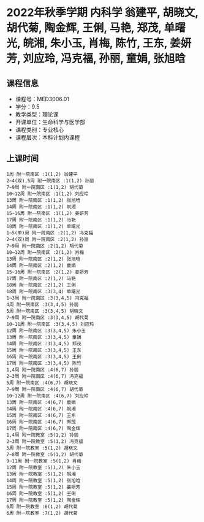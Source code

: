 # 2022年秋季学期 内科学 翁建平, 胡晓文, 胡代菊, 陶金辉, 王俐, 马艳, 郑茂, 单曙光, 皖湘, 朱小玉, 肖梅, 陈竹, 王东, 姜妍芳, 刘应玲, 冯克福, 孙丽, 童娟, 张旭晗






## 课程信息

- 课程号：MED3006.01
- 学分：9.5
- 教学类型：理论课
- 开课单位：生命科学与医学部
- 课程类别：专业核心
- 课程层次：本科计划内课程

## 上课时间

```
1周 附一院南区 :1(1,2) 翁建平
2~4(双),5周 附一院南区 :1(1,2) 孙丽
7~9周 附一院南区 :1(1,2) 胡代菊
10~12周 附一院南区 :1(1,2) 刘应玲
13周 附一院南区 :1(1,2) 张旭晗
14周 附一院南区 :1(1,2) 皖湘
15~16周 附一院南区 :1(1,2) 姜妍芳
17周 附一院南区 :1(1,2) 马艳
18周 附一院南区 :1(1,2) 单曙光
1~5(单)周 附一院南区 :2(1,2) 冯克福
2~4(双)周 附一院南区 :2(1,2) 孙丽
7~9周 附一院南区 :2(1,2) 胡代菊
10~12周 附一院南区 :2(1,2) 肖梅
13周 附一院南区 :2(1,2) 张旭晗
14周 附一院南区 :2(1,2) 童娟
15~16周 附一院南区 :2(1,2) 姜妍芳
17周 附一院南区 :2(1,2) 马艳
18周 附一院南区 :2(1,2) 王俐
18周 附一院南区 :3(3,4) 单曙光
1~3周 附一院南区 :3(3,4,5) 冯克福
4周 附一院南区 :3(3,4,5) 孙丽
5周 附一院南区 :3(3,4,5) 胡晓文
7~9周 附一院南区 :3(3,4,5) 胡代菊
10~11周 附一院南区 :3(3,4,5) 刘应玲
12周 附一院南区 :3(3,4,5) 朱小玉
13周 附一院南区 :3(3,4,5) 童娟
14周 附一院南区 :3(3,4,5) 郑茂
15周 附一院南区 :3(3,4,5) 王东
16周 附一院南区 :3(3,4,5) 王俐
17周 附一院南区 :3(3,4,5) 陈竹
1,4周 附一院南区 :4(6,7) 孙丽
2~3周 附一院南区 :4(6,7) 冯克福
5周 附一院南区 :4(6,7) 胡晓文
7~9周 附一院南区 :4(6,7) 胡代菊
10~12周 附一院南区 :4(6,7) 刘应玲
13周 附一院南区 :4(6,7) 童娟
14周 附一院南区 :4(6,7) 皖湘
15周 附一院南区 :4(6,7) 王东
16周 附一院南区 :4(6,7) 郑茂
17周 附一院南区 :4(6,7) 陶金辉
1,4周 附一院教室 :5(1,2) 孙丽
2~3周 附一院教室 :5(1,2) 冯克福
5周 附一院教室 :5(1,2) 胡晓文
7~8周 附一院教室 :5(1,2) 胡代菊
9~11周 附一院教室 :5(1,2) 肖梅
12周 附一院教室 :5(1,2) 朱小玉
13周 附一院教室 :5(1,2) 皖湘
14周 附一院教室 :5(1,2) 张旭晗
15周 附一院教室 :5(1,2) 姜妍芳
16周 附一院教室 :5(1,2) 王俐
17周 附一院教室 :5(1,2) 陶金辉
6周 附一院教室 :6(1,2) 胡代菊
6周 附一院教室 :7(1,2) 胡代菊
```

